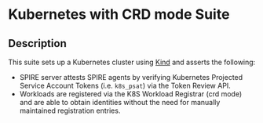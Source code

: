 # Kubernetes with CRD mode Suite

## Description

This suite sets up a Kubernetes cluster using [Kind](https://kind.sigs.k8s.io) and asserts the following:

* SPIRE server attests SPIRE agents by verifying Kubernetes Projected Service
  Account Tokens (i.e. `k8s_psat`) via the Token Review API.
* Workloads are registered via the K8S Workload Registrar (crd mode) and are able to
  obtain identities without the need for manually maintained registration
  entries.
